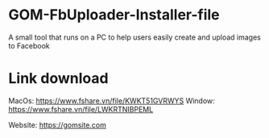 # GOM-FbUploader-Installer-file
A small tool that runs on a PC to help users easily create and upload images to Facebook

# Link download
MacOs: https://www.fshare.vn/file/KWKT51GVRWYS
Window: https://www.fshare.vn/file/LWKRTNIBPEML

Website: https://gomsite.com
